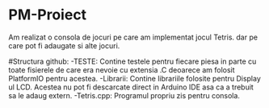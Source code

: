 # PM-Proiect
Am realizat o consola de jocuri pe care am implementat jocul Tetris. dar pe care pot fi adaugate si alte jocuri.

#Structura github:
-TESTE: Contine testele pentru fiecare piesa in parte cu toate fisierele de care era nevoie cu extensia .C deoarece am folosit PlatformIO pentru acestea.
-Librarii: Contine librariile folosite pentru Display ul LCD. Acestea nu pot fi descarcate direct in Arduino IDE asa ca a trebuit sa le adaug extern.
-Tetris.cpp: Programul propriu zis pentru consola.
